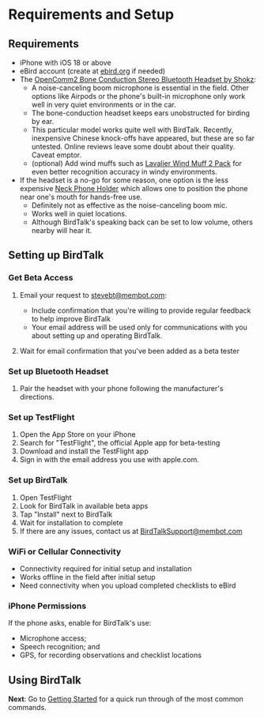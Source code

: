# Requirements and Setup

## Requirements

- iPhone with iOS 18 or above
- eBird account (create at
<a href="https://eBird.org" target="eBird">ebird.org</a>
if needed)
- The <a href="https://www.amazon.com/SHOKZ-OpenComm2-Conduction-Headphones-Bluetooth/dp/B0C88R9FHG" target="bonecondamazon">OpenComm2 Bone Conduction Stereo Bluetooth Headset by Shokz</a>:
    * A noise-canceling boom microphone is essential in the field.  Other options like Airpods or the phone's built-in microphone only work well in very quiet environments or in the car.
    * The bone-conduction headset keeps ears unobstructed for birding by ear.
    * This particular model works quite well with BirdTalk. Recently, inexpensive Chinese knock-offs have appeared, but these are so far untested.  Online reviews leave some doubt about their quality.  Caveat emptor.
    * (optional) Add wind muffs such as <a href="https://www.amazon.com/dp/B08DJ38QZG" target="windmuffamazon">Lavalier Wind Muff 2 Pack</a> for even better recognition accuracy in windy environments.
- If the headset is a no-go for some reason, one option is the less expensive <a href="https://www.amazon.com/dp/B0CX45Z2PV" target="neckholderamazon">Neck Phone Holder</a> which allows one to position the phone near one's mouth for hands-free use.
    * Definitely not as effective as the noise-canceling boom mic.
    * Works well in quiet locations.
    * Although BirdTalk's speaking back can be set to low volume, others nearby will hear it.

## Setting up BirdTalk

### Get Beta Access

1. Email your request to [stevebt@membot.com](mailto:stevebt@membot.com?subject=BirdTalk%20beta%20access):

    - Include confirmation that you're willing to provide regular feedback to help improve BirdTalk
    - Your email address will be used only for communications with you about setting up and operating BirdTalk.

2. Wait for email confirmation that you've been added as a beta tester

### Set up Bluetooth Headset

1. Pair the headset with your phone following the manufacturer's directions.

### Set up TestFlight

1. Open the App Store on your iPhone
2. Search for "TestFlight", the official Apple app for beta-testing
3. Download and install the TestFlight app
4. Sign in with the email address you use with apple.com.

### Set up BirdTalk

1. Open TestFlight
2. Look for BirdTalk in available beta apps
3. Tap "Install" next to BirdTalk
4. Wait for installation to complete
5. If there are any issues, contact us at [BirdTalkSupport@membot.com](mailto:BirdTalkSupport@membot.com?subject=BirdTalk%20installation)

### WiFi or Cellular Connectivity

- Connectivity required for initial setup and installation
- Works offline in the field after initial setup
- Need connectivity when you upload completed checklists to eBird

### iPhone Permissions

If the phone asks, enable for BirdTalk's use:

- Microphone access;
- Speech recognition; and
- GPS, for recording observations and checklist locations

## Using BirdTalk

**Next**: Go to [Getting Started](../getting-started.md) for a quick run through of the most common commands.
